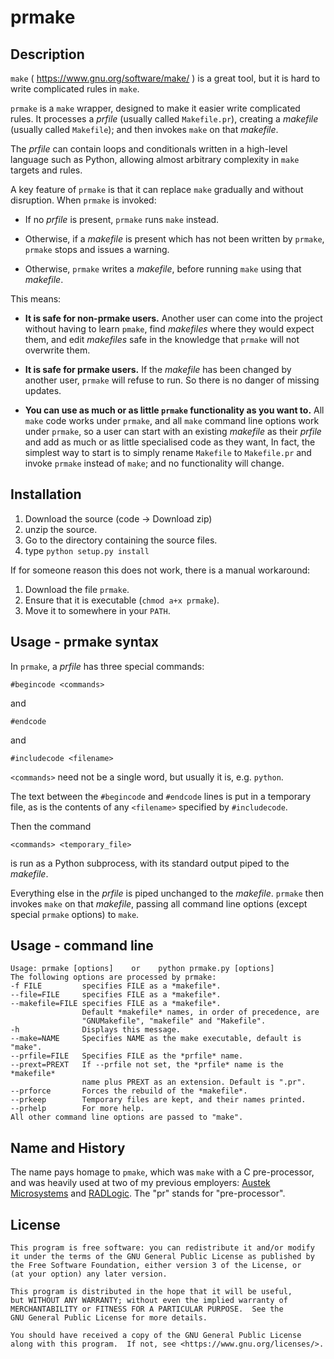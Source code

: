 # prmake 

Description
-----------
`make` ( https://www.gnu.org/software/make/ ) is a great tool, 
but it is hard to write complicated rules in `make`.

`prmake` is a `make` wrapper, designed to make it easier write complicated rules.
It processes a *prfile* (usually called `Makefile.pr`),
creating a *makefile* (usually called `Makefile`);
and then invokes `make` on that *makefile*.

The *prfile* can contain loops and conditionals written in a high-level language such as Python,
allowing almost arbitrary complexity in `make` targets and rules.

A key feature of 
`prmake` is that it can replace `make` gradually and without disruption.
When `prmake` is invoked:
- If no *prfile* is present, `prmake` runs `make` instead.

- Otherwise, if a *makefile* is present which has not been written by `prmake`,
  `prmake` stops and issues a warning.

- Otherwise, `prmake` writes a *makefile*,
  before running `make` using that *makefile*.

This means:
- **It is safe for non-prmake users.**
Another user can come into the project without having to learn `pmake`,
find *makefiles* where they would expect them,
and edit *makefiles* safe in the knowledge that `prmake` will not overwrite them.

- **It is safe for prmake users.**
If the *makefile* has been changed by another user,
`prmake` will refuse to run.
So there is no danger of missing updates.

- **You can use  as much or as little `prmake` functionality as you want to.**
All `make` code works under `prmake`,
and all `make` command line options work under `prmake`,
so a user can start with an existing *makefile* as their *prfile*
and add as much or as little specialised code as they want,
In fact, the simplest way to start is to simply rename `Makefile` to `Makefile.pr`
and invoke `prmake` instead of `make`;
and no functionality will change.

Installation
------------
1. Download the source (code -> Download zip)
2. unzip the source.
3. Go to the directory containing the source files.
4. type `python setup.py install`

If for someone reason this does not work,
there is a manual workaround:
1. Download the file `prmake`.
2. Ensure that it is executable (`chmod a+x prmake`).
3. Move it to somewhere in your `PATH`.

Usage - prmake syntax
---------------------
In `prmake`, a *prfile* has three special commands:

    #begincode <commands>

and

    #endcode

and

    #includecode <filename>

`<commands>` need not be a single word, but usually it is, e.g. `python`.

The text between the `#begincode` and `#endcode` lines is put in a temporary file,
as is the contents of any `<filename>` specified by `#includecode`.

Then the command

    <commands> <temporary_file>

is run as a Python subprocess,
with its standard output piped to the *makefile*.

Everything else in the *prfile* is piped unchanged to the *makefile*.
`prmake` then invokes `make` on that *makefile*,
passing all command line options (except special `prmake` options) to `make`.

Usage - command line
--------------------

    Usage: prmake [options]    or    python prmake.py [options]
    The following options are processed by prmake:
    -f FILE         specifies FILE as a *makefile*.
    --file=FILE     specifies FILE as a *makefile*.
    --makefile=FILE specifies FILE as a *makefile*.
                    Default *makefile* names, in order of precedence, are
                    "GNUMakefile", "makefile" and "Makefile".
    -h              Displays this message.
    --make=NAME     Specifies NAME as the make executable, default is "make".
    --prfile=FILE   Specifies FILE as the *prfile* name.
    --prext=PREXT   If --prfile not set, the *prfile* name is the *makefile*
                    name plus PREXT as an extension. Default is ".pr".
    --prforce       Forces the rebuild of the *makefile*.
    --prkeep        Temporary files are kept, and their names printed.
    --prhelp        For more help.
    All other command line options are passed to "make".

Name and History
----------------
The name pays homage to `pmake`, which was `make` with a C pre-processor,
and was heavily used at two of my previous employers:
[Austek Microsystems](https://en.wikipedia.org/wiki/Austek_Microsystems)
and [RADLogic](https://www.radlogic.com.au/).
The "pr" stands for "pre-processor".

License
-------
    This program is free software: you can redistribute it and/or modify
    it under the terms of the GNU General Public License as published by
    the Free Software Foundation, either version 3 of the License, or
    (at your option) any later version.

    This program is distributed in the hope that it will be useful,
    but WITHOUT ANY WARRANTY; without even the implied warranty of
    MERCHANTABILITY or FITNESS FOR A PARTICULAR PURPOSE.  See the
    GNU General Public License for more details.

    You should have received a copy of the GNU General Public License
    along with this program.  If not, see <https://www.gnu.org/licenses/>.
